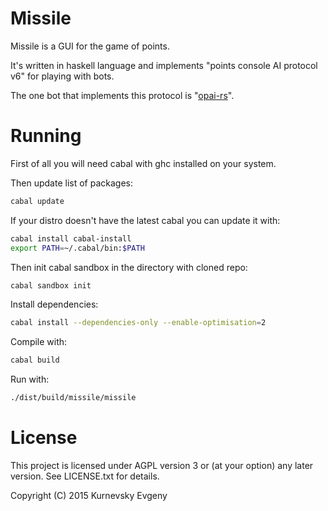 Missile
====

Missile is a GUI for the game of points.

It's written in haskell language and implements "points console AI protocol v6" for playing with bots.

The one bot that implements this protocol is "[opai-rs](https://github.com/kurnevsky/opai-rs)".

Running
====

First of all you will need cabal with ghc installed on your system.

Then update list of packages:

```sh
cabal update
```

If your distro doesn't have the latest cabal you can update it with:

```sh
cabal install cabal-install
export PATH=~/.cabal/bin:$PATH
```

Then init cabal sandbox in the directory with cloned repo:

```sh
cabal sandbox init
```

Install dependencies:

```sh
cabal install --dependencies-only --enable-optimisation=2
```

Compile with:

```sh
cabal build
```

Run with:

```sh
./dist/build/missile/missile
```

License
====

This project is licensed under AGPL version 3 or (at your option) any later version. See LICENSE.txt for details.

Copyright (C) 2015 Kurnevsky Evgeny
